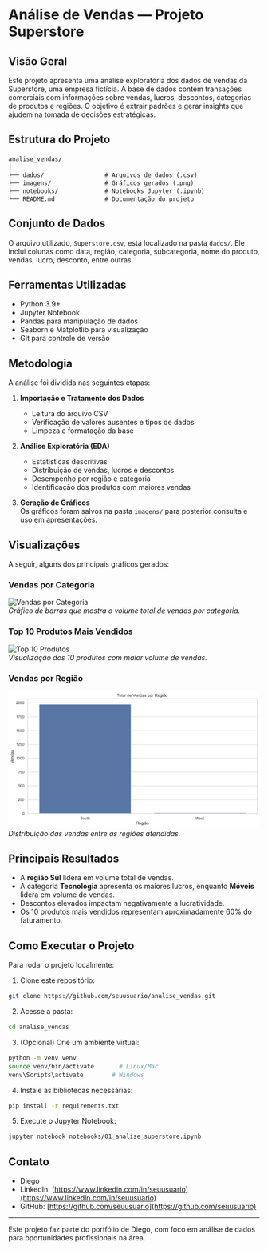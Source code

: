 # Análise de Vendas — Projeto Superstore

## Visão Geral

Este projeto apresenta uma análise exploratória dos dados de vendas da Superstore, uma empresa fictícia. A base de dados contém transações comerciais com informações sobre vendas, lucros, descontos, categorias de produtos e regiões. O objetivo é extrair padrões e gerar insights que ajudem na tomada de decisões estratégicas.

## Estrutura do Projeto

```
analise_vendas/
│
├── dados/                 # Arquivos de dados (.csv)
├── imagens/               # Gráficos gerados (.png)
├── notebooks/             # Notebooks Jupyter (.ipynb)
└── README.md              # Documentação do projeto
```

## Conjunto de Dados

O arquivo utilizado, `Superstore.csv`, está localizado na pasta `dados/`. Ele inclui colunas como data, região, categoria, subcategoria, nome do produto, vendas, lucro, desconto, entre outras.

## Ferramentas Utilizadas

- Python 3.9+
- Jupyter Notebook
- Pandas para manipulação de dados
- Seaborn e Matplotlib para visualização
- Git para controle de versão

## Metodologia

A análise foi dividida nas seguintes etapas:

1. **Importação e Tratamento dos Dados**  
   - Leitura do arquivo CSV  
   - Verificação de valores ausentes e tipos de dados  
   - Limpeza e formatação da base

2. **Análise Exploratória (EDA)**  
   - Estatísticas descritivas  
   - Distribuição de vendas, lucros e descontos  
   - Desempenho por região e categoria  
   - Identificação dos produtos com maiores vendas

3. **Geração de Gráficos**  
   Os gráficos foram salvos na pasta `imagens/` para posterior consulta e uso em apresentações.

## Visualizações

A seguir, alguns dos principais gráficos gerados:

### Vendas por Categoria

![Vendas por Categoria](imagens/vendas_por_categoria.png)  
*Gráfico de barras que mostra o volume total de vendas por categoria.*

### Top 10 Produtos Mais Vendidos

![Top 10 Produtos](imagens/top_10_produtos.png)  
*Visualização dos 10 produtos com maior volume de vendas.*

### Vendas por Região

![Vendas por Região](imagens/vendas_por_regiao.png)  
*Distribuição das vendas entre as regiões atendidas.*

## Principais Resultados

- A **região Sul** lidera em volume total de vendas.  
- A categoria **Tecnologia** apresenta os maiores lucros, enquanto **Móveis** lidera em volume de vendas.  
- Descontos elevados impactam negativamente a lucratividade.  
- Os 10 produtos mais vendidos representam aproximadamente 60% do faturamento.

## Como Executar o Projeto

Para rodar o projeto localmente:

1. Clone este repositório:

```bash
git clone https://github.com/seuusuario/analise_vendas.git
```

2. Acesse a pasta:

```bash
cd analise_vendas
```

3. (Opcional) Crie um ambiente virtual:

```bash
python -m venv venv
source venv/bin/activate       # Linux/Mac
venv\Scripts\activate        # Windows
```

4. Instale as bibliotecas necessárias:

```bash
pip install -r requirements.txt
```

5. Execute o Jupyter Notebook:

```bash
jupyter notebook notebooks/01_analise_superstore.ipynb
```

## Contato

- Diego  
- LinkedIn: [https://www.linkedin.com/in/seuusuario](https://www.linkedin.com/in/seuusuario)  
- GitHub: [https://github.com/seuusuario](https://github.com/seuusuario)

---

Este projeto faz parte do portfólio de Diego, com foco em análise de dados para oportunidades profissionais na área.
